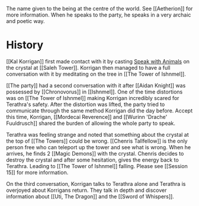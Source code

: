 The name given to the being at the centre of the world. See [[Aetherion]] for more information. When he speaks to the party, he speaks in a very archaic and poetic way.

# History
[[Kal Korrigan]] first made contact with it by casting [Speak with Animals](https://www.dndbeyond.com/spells/2258-speak-with-animals) on the crystal at [[Saleh Tower]]. Korrigan then managed to have a full conversation with it by meditating on the tree in [[The Tower of Ishnmel]].

[[The party]] had a second conversation with it after [[Aidan Knight]] was possessed by [[Chronovorus]] in [[Ishnmel]]. One of the time distortions was on [[The Tower of Ishnmel]] making Korrigan incredibly scared for Terathra's safety. After the distortion was lifted, the party tried to communicate through the same method Korrigan did the day before. Accept this time, Korrigan, [[Mordecai Reverence]] and [[Wurinn 'Drache' Fuuldrusch]] shared the burden of allowing the whole party to speak. 

Terathra was feeling strange and noted that something about the crystal at the top of [[The Towers]] could be wrong. [[Chenris Tallfellow]] is the only person free who can teleport up the tower and see what is wrong. When he arrives, he finds 2 [[Magic Demons]] with the crystal. Chenris decides to destroy the crystal and after some hesitation, gives the energy back to Terathra. Leading to [[The Tower of Ishnmel]] falling. Please see [[Session 15]] for more information.

On the third conversation, Korrigan talks to Terathra alone and Terathra is overjoyed about Korrigans return. They talk in depth and discover information about [[Uti, The Dragon]] and the [[Sword of Whispers]]. 